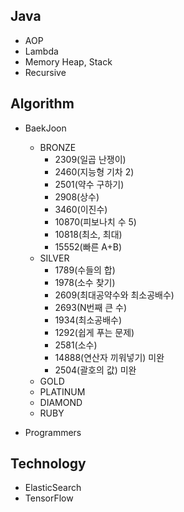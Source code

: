 ## Java
  * AOP
  * Lambda
  * Memory Heap, Stack
  * Recursive

## Algorithm
  - BaekJoon
    - BRONZE
      - 2309(일곱 난쟁이)
      - 2460(지능형 기차 2)
      - 2501(약수 구하기)
      - 2908(상수)
      - 3460(이진수)
      - 10870(피보나치 수 5)
      - 10818(최소, 최대)
      - 15552(빠른 A+B)
    - SILVER
      - 1789(수들의 합)
      - 1978(소수 찾기)
      - 2609(최대공약수와 최소공배수)
      - 2693(N번째 큰 수)
      - 1934(최소공배수)
      - 1292(쉽게 푸는 문제)
      - 2581(소수)
      - 14888(연산자 끼워넣기) 미완
      - 2504(괄호의 값) 미완
    - GOLD
    - PLATINUM
    - DIAMOND
    - RUBY
    
  - Programmers
    
## Technology
  * ElasticSearch
  * TensorFlow
